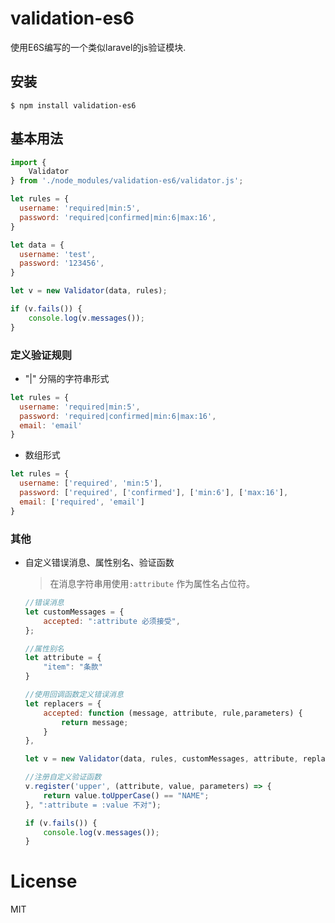 validation-es6
============
使用E6S编写的一个类似laravel的js验证模块.

## 安装

  ```shell
  $ npm install validation-es6
  ```

## 基本用法
```javascript
import {
    Validator
} from './node_modules/validation-es6/validator.js';

let rules = {
  username: 'required|min:5',
  password: 'required|confirmed|min:6|max:16',
}

let data = {
  username: 'test',
  password: '123456',
}

let v = new Validator(data, rules);

if (v.fails()) {
    console.log(v.messages());
}
```

### 定义验证规则
  - "|" 分隔的字符串形式
  ```javascript
  let rules = {
    username: 'required|min:5',
    password: 'required|confirmed|min:6|max:16',
    email: 'email'
  }
  ```

  - 数组形式
  ```javascript
  let rules = {
    username: ['required', 'min:5'],
    password: ['required', ['confirmed'], ['min:6'], ['max:16'],
    email: ['required', 'email']
  }
  ```

### 其他
 - 自定义错误消息、属性别名、验证函数
   > 在消息字符串用使用`:attribute` 作为属性名占位符。
    ```javascript
    //错误消息
    let customMessages = {
        accepted: ":attribute 必须接受",
    };

    //属性别名
    let attribute = {
        "item": "条款"
    }

    //使用回调函数定义错误消息
    let replacers = {
        accepted: function (message, attribute, rule,parameters) {
            return message;
        }
    },

    let v = new Validator(data, rules, customMessages, attribute, replacers);

    //注册自定义验证函数
    v.register('upper', (attribute, value, parameters) => {
        return value.toUpperCase() == "NAME";
    }, ":attribute = :value 不对");

    if (v.fails()) {
        console.log(v.messages());
    }

    ```


# License

MIT